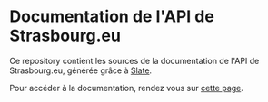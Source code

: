 # Documentation de l'API de Strasbourg.eu

Ce repository contient les sources de la documentation de l'API de Strasbourg.eu, générée grâce à [Slate](https://github.com/lord/slate/).

Pour accéder à la documentation, rendez vous sur [cette page](https://strasbourgeurometropole.github.io/slate).
